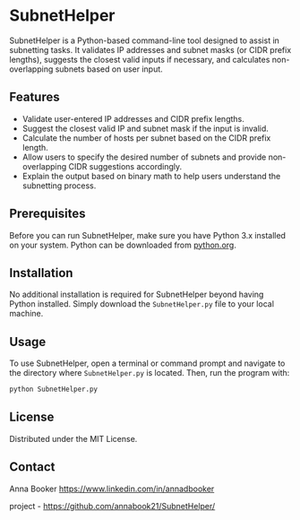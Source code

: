 # SubnetHelper

SubnetHelper is a Python-based command-line tool designed to assist in subnetting tasks. It validates IP addresses and subnet masks (or CIDR prefix lengths), suggests the closest valid inputs if necessary, and calculates non-overlapping subnets based on user input. 

## Features

- Validate user-entered IP addresses and CIDR prefix lengths.
- Suggest the closest valid IP and subnet mask if the input is invalid.
- Calculate the number of hosts per subnet based on the CIDR prefix length.
- Allow users to specify the desired number of subnets and provide non-overlapping CIDR suggestions accordingly.
- Explain the output based on binary math to help users understand the subnetting process.

## Prerequisites

Before you can run SubnetHelper, make sure you have Python 3.x installed on your system. Python can be downloaded from [python.org](https://www.python.org/downloads/).

## Installation

No additional installation is required for SubnetHelper beyond having Python installed. Simply download the `SubnetHelper.py` file to your local machine.

## Usage

To use SubnetHelper, open a terminal or command prompt and navigate to the directory where `SubnetHelper.py` is located. Then, run the program with:

```bash
python SubnetHelper.py
```

## License

Distributed under the MIT License.

## Contact

Anna Booker https://www.linkedin.com/in/annadbooker

project - https://github.com/annabook21/SubnetHelper/
